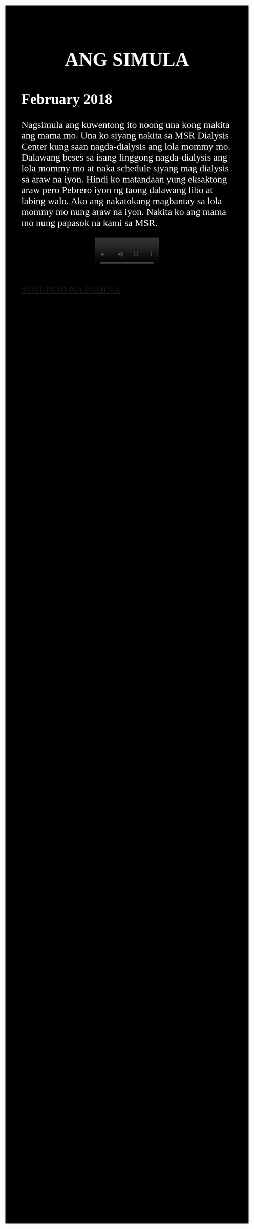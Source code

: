 <html>
<head>
<title>SAAN NGA BA NAGSIMULA ANG LAHAT?</title>
<style>
body { background-color: black;
        font-family: san-serif;
             margin: 100px;
              color: white; 
          font-size: 30px }
h1 { text-align: center;}
video { display: block;
        margin: 10px auto;
        width: 200px;
        height: auto;}
</style>
</head>
<body>
<h1>ANG SIMULA</h1>
<h2>February 2018</h2>
<p>Nagsimula ang kuwentong ito noong una kong makita ang mama mo. Una ko siyang nakita sa MSR Dialysis Center kung saan nagda-dialysis ang lola mommy mo. Dalawang beses sa isang linggong nagda-dialysis ang lola mommy mo at naka schedule siyang mag dialysis sa araw na iyon. Hindi ko matandaan yung eksaktong araw pero Pebrero iyon ng taong dalawang libo at labing walo. Ako ang nakatokang magbantay sa lola mommy mo nung araw na iyon. Nakita ko ang mama mo nung papasok na kami sa MSR.</p> 
<video src="first_meet.mp4" controls> Your browser does not support the video tag.</video>
<br>
<a href="Page3.html">SUSUNOD NA PAHINA</a>
</body>
</html>
